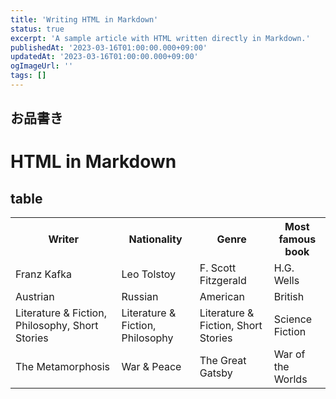 ```yaml
---
title: 'Writing HTML in Markdown'
status: true
excerpt: 'A sample article with HTML written directly in Markdown.'
publishedAt: '2023-03-16T01:00:00.000+09:00'
updatedAt: '2023-03-16T01:00:00.000+09:00'
ogImageUrl: ''
tags: []
---
```

## お品書き
# HTML in Markdown

## table

<table class="data">
<tr>
<th>Writer</th>
<th>Nationality</th>
<th>Genre</th>
<th>Most famous book</th>
</tr>
<tr>
<td>Franz Kafka</td>
<td>Leo Tolstoy</td>
<td>F. Scott Fitzgerald</td>
<td>H.G. Wells</td>
</tr>
<tr>
<td>Austrian</td>
<td>Russian</td>
<td>American</td>
<td>British</td>
</tr>
<tr>
<td>Literature & Fiction, Philosophy, Short Stories</td>
<td>Literature & Fiction, Philosophy</td>
<td>Literature & Fiction, Short Stories</td>
<td>Science Fiction</td>
</tr>
<tr>
<td>The Metamorphosis</td>
<td>War & Peace</td>
<td>The Great Gatsby</td>
<td>War of the Worlds</td>
</tr>
</table>

